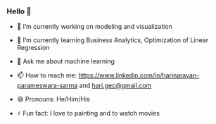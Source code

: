 ### Hello 👋


- 🔭 I’m currently working on modeling and visualization

- 🌱 I’m currently learning Business Analytics, Optimization of Linear Regression 

- 💬 Ask me about machine learning

- 📫 How to reach me: https://www.linkedin.com/in/harinarayan-parameswara-sarma and hari.gec@gmail.com

- 😄 Pronouns: He/Him/His

- ⚡ Fun fact: I love to painting and to watch movies 

